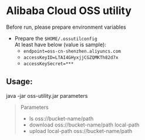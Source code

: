 # Alibaba Cloud OSS utility

Before run, please prepare environment variables
- Prepare the `$HOME/.ossutilconfig`  
  At least have below (value is sample):  
  - `endpoint=oss-cn-shenzhen.aliyuncs.com`
  - `accessKeyID=LTAI4GHyxjjCGZQMKTh82d7x`
  - `accessKeySecret=***`

## Usage:
java -jar oss-utility.jar parameters  
> Parameters
>- ls oss://bucket-name/path
>- download oss://bucket-name/path local-path
>- upload local-path oss://bucket-name/path